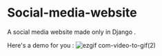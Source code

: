 # Social-media-website
A social media website made only in Django . 





Here's a demo for you : 
![ezgif com-video-to-gif(2)](https://user-images.githubusercontent.com/31036403/86013754-c8923900-ba1f-11ea-96b7-cebdbb5d840c.gif)

